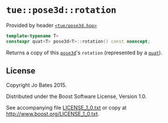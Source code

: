 `tue::pose3d::rotation`
=======================
Provided by header [`<tue/pose3d.hpp>`](../../headers/pose3d.md)

```c++
template<typename T>
constexpr quat<T> pose3d<T>::rotation() const noexcept;
```

Returns a copy of this [`pose3d`](../../headers/pose3d.md)'s `rotation`
(represented by a [`quat`](../../headers/quat.md)).

License
-------
Copyright Jo Bates 2015.

Distributed under the Boost Software License, Version 1.0.

See accompanying file [LICENSE_1_0.txt](../../../LICENSE_1_0.txt) or copy at
http://www.boost.org/LICENSE_1_0.txt.
